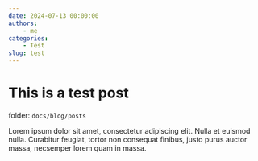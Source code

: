 ```yaml
---
date: 2024-07-13 00:00:00
authors:
    - me
categories:
    - Test
slug: test
---
```


# **This is a test post**

folder: `docs/blog/posts`

Lorem ipsum dolor sit amet, consectetur adipiscing elit. Nulla et euismod nulla. Curabitur feugiat, tortor non consequat finibus, justo purus auctor massa, necsemper lorem quam in massa.

<!-- more -->